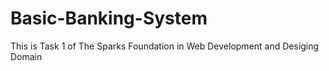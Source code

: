 # Basic-Banking-System
This is Task 1 of The Sparks Foundation in Web Development and Desiging Domain
